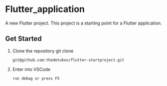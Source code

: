 # Flutter_application

A new Flutter project. This project is a starting point for a Flutter application.

## Get Started
1. Clone the repository git clone 
    ```shell
    git@github.com:thedetukov/flutter-startproject.git
    ```

1. Enter into VSCode
    ```shell
    run debag or press F5
    ```
